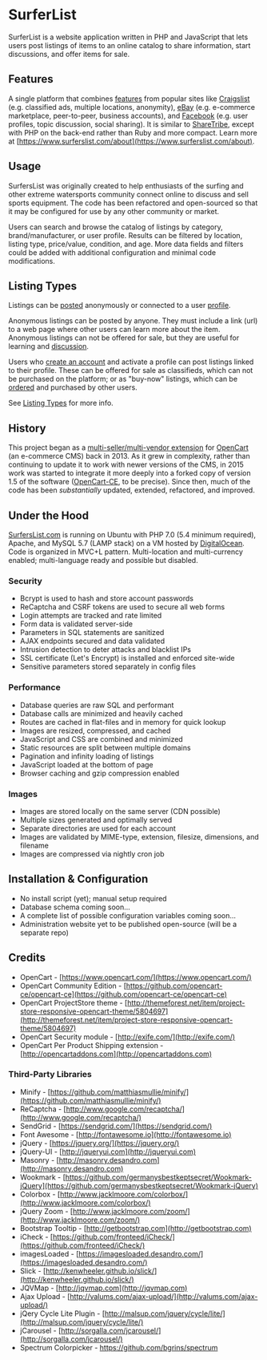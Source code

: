 # SurferList

SurferList is a website application written in PHP and JavaScript that lets users post listings of items to an online catalog to share information, start discussions, and offer items for sale.

## Features

A single platform that combines [features](https://www.surferslist.com/features) from popular sites like [Craigslist](https://www.craigslist.org/) (e.g. classified ads, multiple locations, anonymity), [eBay](https://www.craigslist.org/) (e.g. e-commerce marketplace, peer-to-peer, business accounts), and [Facebook](https://www.facebook.com/) (e.g. user profiles, topic discussion, social sharing). It is similar to [ShareTribe](https://github.com/sharetribe/sharetribe), except with PHP on the back-end rather than Ruby and more compact.  Learn more at [https://www.surferslist.com/about](https://www.surferslist.com/about).

## Usage

SurfersList was originally created to help enthusiasts of the surfing and other extreme watersports community connect online to discuss and sell sports equipment.  The code has been refactored and open-sourced so that it may be configured for use by any other community or market.

Users can search and browse the catalog of listings by category, brand/manufacturer, or user profile.  Results can be filtered by location, listing type, price/value, condition, and age.  More data fields and filters could be added with additional configuration and minimal code modifications.

## Listing Types

Listings can be [posted](https://www.surferslist.com/post) anonymously or connected to a user [profile](https://www.surferslist.com/about-profiles).

Anonymous listings can be posted by anyone.  They must include a link (url) to a web page where other users can learn more about the item.  Anonymous listings can not be offered for sale, but they are useful for learning and [discussion](https://www.surferslist.com/discuss).  

Users who [create an account](https://www.surferslist.com/join) and activate a profile can post listings linked to their profile.  These can be offered for sale as classifieds, which can not be purchased on the platform; or as "buy-now" listings, which can be [ordered](https://www.surferslist.com/order) and purchased by other users.

See [Listing Types](https://www.surferslist.com/about-listings#listing-types) for more info.

## History

This project began as a [multi-seller/multi-vendor extension](https://github.com/garudacrafts/opencart-customer-product-manager) for [OpenCart](https://github.com/opencart/opencart) (an e-commerce CMS) back in 2013.  As it grew in complexity, rather than continuing to update it to work with newer versions of the CMS, in 2015 work was started to integrate it more deeply into a forked copy of version 1.5 of the software ([OpenCart-CE](https://github.com/opencart-ce/opencart-ce), to be precise).  Since then, much of the code has been *substantially* updated, extended, refactored, and improved.

## Under the Hood

[SurfersList.com](https://www.surferslist.com/) is running on Ubuntu with PHP 7.0 (5.4 minimum required), Apache, and MySQL 5.7 (LAMP stack) on a VM hosted by [DigitalOcean](https://www.digitalocean.com/).  Code is organized in MVC+L pattern.  Multi-location and multi-currency enabled; multi-language ready and possible but disabled.

### Security

* Bcrypt is used to hash and store account passwords
* ReCaptcha and CSRF tokens are used to secure all web forms
* Login attempts are tracked and rate limited
* Form data is validated server-side
* Parameters in SQL statements are sanitized
* AJAX endpoints secured and data validated
* Intrusion detection to deter attacks and blacklist IPs
* SSL certificate (Let's Encrypt) is installed and enforced site-wide
* Sensitive parameters stored separately in config files

### Performance

* Database queries are raw SQL and performant
* Database calls are minimized and heavily cached
* Routes are cached in flat-files and in memory for quick lookup
* Images are resized, compressed, and cached
* JavaScript and CSS are combined and minimized
* Static resources are split between multiple domains
* Pagination and infinity loading of listings
* JavaScript loaded at the bottom of page
* Browser caching and gzip compression enabled

### Images

* Images are stored locally on the same server (CDN possible)
* Multiple sizes generated and optimally served
* Separate directories are used for each account
* Images are validated by MIME-type, extension, filesize, dimensions, and filename
* Images are compressed via nightly cron job

## Installation & Configuration

* No install script (yet); manual setup required
* Database schema coming soon...
* A complete list of possible configuration variables coming soon...
* Administration website yet to be published open-source (will be a separate repo)

## Credits

* OpenCart - [https://www.opencart.com/](https://www.opencart.com/)
* OpenCart Community Edition - [https://github.com/opencart-ce/opencart-ce](https://github.com/opencart-ce/opencart-ce)
* OpenCart ProjectStore theme - [http://themeforest.net/item/project-store-responsive-opencart-theme/5804697](http://themeforest.net/item/project-store-responsive-opencart-theme/5804697)
* OpenCart Security module - [http://exife.com/](http://exife.com/)
* OpenCart Per Product Shipping extension - [http://opencartaddons.com](http://opencartaddons.com)

### Third-Party Libraries

* Minify - [https://github.com/matthiasmullie/minify/](https://github.com/matthiasmullie/minify/)
* ReCaptcha - [http://www.google.com/recaptcha/](http://www.google.com/recaptcha/)
* SendGrid - [https://sendgrid.com/](https://sendgrid.com/)
* Font Awesome - [http://fontawesome.io](http://fontawesome.io)
* jQuery - [https://jquery.org/](https://jquery.org/)
* jQuery-UI - [http://jqueryui.com](http://jqueryui.com)
* Masonry - [http://masonry.desandro.com](http://masonry.desandro.com)
* Wookmark - [https://github.com/germanysbestkeptsecret/Wookmark-jQuery](https://github.com/germanysbestkeptsecret/Wookmark-jQuery)
* Colorbox - [http://www.jacklmoore.com/colorbox/](http://www.jacklmoore.com/colorbox/)
* jQuery Zoom - [http://www.jacklmoore.com/zoom/](http://www.jacklmoore.com/zoom/)
* Bootstrap Tooltip - [http://getbootstrap.com](http://getbootstrap.com)
* iCheck - [https://github.com/fronteed/iCheck/](https://github.com/fronteed/iCheck/)
* imagesLoaded - [https://imagesloaded.desandro.com/](https://imagesloaded.desandro.com/)
* Slick - [http://kenwheeler.github.io/slick/](http://kenwheeler.github.io/slick/)
* JQVMap - [http://jqvmap.com](http://jqvmap.com)
* Ajax Upload - [http://valums.com/ajax-upload/](http://valums.com/ajax-upload/)
* jQery Cycle Lite Plugin - [http://malsup.com/jquery/cycle/lite/](http://malsup.com/jquery/cycle/lite/)
* jCarousel - [http://sorgalla.com/jcarousel/](http://sorgalla.com/jcarousel/)
* Spectrum Colorpicker - https://github.com/bgrins/spectrum
